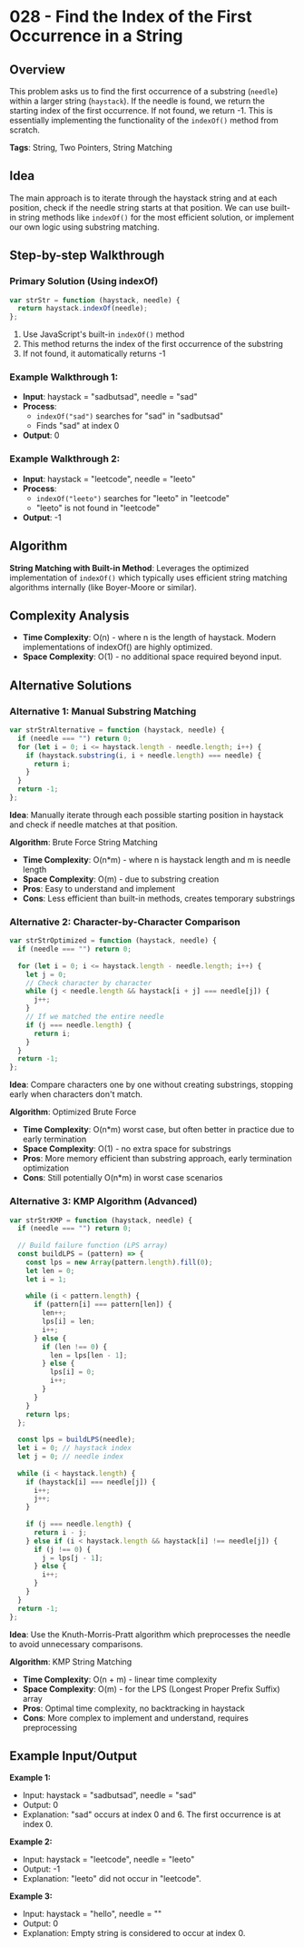 # 028 - Find the Index of the First Occurrence in a String

## Overview
This problem asks us to find the first occurrence of a substring (`needle`) within a larger string (`haystack`). If the needle is found, we return the starting index of the first occurrence. If not found, we return -1. This is essentially implementing the functionality of the `indexOf()` method from scratch.

**Tags**: String, Two Pointers, String Matching

## Idea
The main approach is to iterate through the haystack string and at each position, check if the needle string starts at that position. We can use built-in string methods like `indexOf()` for the most efficient solution, or implement our own logic using substring matching.

## Step-by-step Walkthrough

### Primary Solution (Using indexOf)
```javascript
var strStr = function (haystack, needle) {
  return haystack.indexOf(needle);
};
```

1. Use JavaScript's built-in `indexOf()` method
2. This method returns the index of the first occurrence of the substring
3. If not found, it automatically returns -1

### Example Walkthrough 1:
- **Input**: haystack = "sadbutsad", needle = "sad"
- **Process**: 
  - `indexOf("sad")` searches for "sad" in "sadbutsad"
  - Finds "sad" at index 0
- **Output**: 0

### Example Walkthrough 2:
- **Input**: haystack = "leetcode", needle = "leeto"
- **Process**: 
  - `indexOf("leeto")` searches for "leeto" in "leetcode"
  - "leeto" is not found in "leetcode"
- **Output**: -1

## Algorithm
**String Matching with Built-in Method**: Leverages the optimized implementation of `indexOf()` which typically uses efficient string matching algorithms internally (like Boyer-Moore or similar).

## Complexity Analysis
- **Time Complexity**: O(n) - where n is the length of haystack. Modern implementations of indexOf() are highly optimized.
- **Space Complexity**: O(1) - no additional space required beyond input.

## Alternative Solutions

### Alternative 1: Manual Substring Matching
```javascript
var strStrAlternative = function (haystack, needle) {
  if (needle === "") return 0;
  for (let i = 0; i <= haystack.length - needle.length; i++) {
    if (haystack.substring(i, i + needle.length) === needle) {
      return i;
    }
  }
  return -1;
};
```

**Idea**: Manually iterate through each possible starting position in haystack and check if needle matches at that position.

**Algorithm**: Brute Force String Matching
- **Time Complexity**: O(n*m) - where n is haystack length and m is needle length
- **Space Complexity**: O(m) - due to substring creation
- **Pros**: Easy to understand and implement
- **Cons**: Less efficient than built-in methods, creates temporary substrings

### Alternative 2: Character-by-Character Comparison
```javascript
var strStrOptimized = function (haystack, needle) {
  if (needle === "") return 0;
  
  for (let i = 0; i <= haystack.length - needle.length; i++) {
    let j = 0;
    // Check character by character
    while (j < needle.length && haystack[i + j] === needle[j]) {
      j++;
    }
    // If we matched the entire needle
    if (j === needle.length) {
      return i;
    }
  }
  return -1;
};
```

**Idea**: Compare characters one by one without creating substrings, stopping early when characters don't match.

**Algorithm**: Optimized Brute Force
- **Time Complexity**: O(n*m) worst case, but often better in practice due to early termination
- **Space Complexity**: O(1) - no extra space for substrings
- **Pros**: More memory efficient than substring approach, early termination optimization
- **Cons**: Still potentially O(n*m) in worst case scenarios

### Alternative 3: KMP Algorithm (Advanced)
```javascript
var strStrKMP = function (haystack, needle) {
  if (needle === "") return 0;
  
  // Build failure function (LPS array)
  const buildLPS = (pattern) => {
    const lps = new Array(pattern.length).fill(0);
    let len = 0;
    let i = 1;
    
    while (i < pattern.length) {
      if (pattern[i] === pattern[len]) {
        len++;
        lps[i] = len;
        i++;
      } else {
        if (len !== 0) {
          len = lps[len - 1];
        } else {
          lps[i] = 0;
          i++;
        }
      }
    }
    return lps;
  };
  
  const lps = buildLPS(needle);
  let i = 0; // haystack index
  let j = 0; // needle index
  
  while (i < haystack.length) {
    if (haystack[i] === needle[j]) {
      i++;
      j++;
    }
    
    if (j === needle.length) {
      return i - j;
    } else if (i < haystack.length && haystack[i] !== needle[j]) {
      if (j !== 0) {
        j = lps[j - 1];
      } else {
        i++;
      }
    }
  }
  return -1;
};
```

**Idea**: Use the Knuth-Morris-Pratt algorithm which preprocesses the needle to avoid unnecessary comparisons.

**Algorithm**: KMP String Matching
- **Time Complexity**: O(n + m) - linear time complexity
- **Space Complexity**: O(m) - for the LPS (Longest Proper Prefix Suffix) array
- **Pros**: Optimal time complexity, no backtracking in haystack
- **Cons**: More complex to implement and understand, requires preprocessing

## Example Input/Output

**Example 1:**
- Input: haystack = "sadbutsad", needle = "sad"
- Output: 0
- Explanation: "sad" occurs at index 0 and 6. The first occurrence is at index 0.

**Example 2:**
- Input: haystack = "leetcode", needle = "leeto"
- Output: -1
- Explanation: "leeto" did not occur in "leetcode".

**Example 3:**
- Input: haystack = "hello", needle = ""
- Output: 0
- Explanation: Empty string is considered to occur at index 0.
